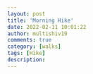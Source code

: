 ```yaml
---
layout: post
title: 'Morning Hike'
date: 2022-02-11 10:01:22
author: multishiv19
comments: true
category: [walks]
tags: [Hike]
description: 
---
```


<div width='100%' class='strava-embed-placeholder' data-embed-type='activity' data-embed-id='6669169682'></div>
<script src='https://strava-embeds.com/embed.js'></script>
